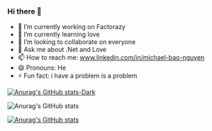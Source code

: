 ### Hi there 👋
- 🔭 I’m currently working on Factorazy
- 🌱 I’m currently learning love
- 👯 I’m looking to collaborate on everyone
- 💬 Ask me about .Net and Love
- 📫 How to reach me: www.linkedin.com/in/michael-bao-nguyen
- 😄 Pronouns: He
- ⚡ Fun fact: i have a problem is a problem


[![Anurag's GitHub stats-Dark](https://github-readme-stats.vercel.app/api?username=Michael-Bao-Nguyen&show_icons=true&theme=dark#gh-dark-mode-only)](https://github.com/Michael-Bao-Nguyen/github-readme-stats#gh-dark-mode-only)

![Anurag's GitHub stats](https://github-readme-stats.vercel.app/api?username=Michael-Bao-Nguyen&show_icons=true&theme=dracula)

[![Anurag's GitHub stats](https://github-readme-stats.vercel.app/api?username=Michael-Bao-Nguyen&show_icons=true&theme=dracula)](https://github.com/Michael-Bao-Nguyen/factorazy)
